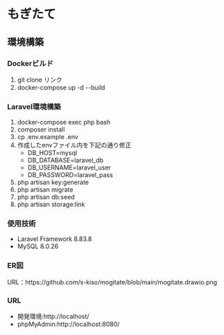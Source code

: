 <h1>もぎたて</h1>
<h2>環境構築</h2>
<h3>Dockerビルド</h3>
<ol>
  <li>git clone リンク</li>
  <li>docker-compose up -d --build</li>
</ol>

<h3>Laravel環境構築</h3>
<ol>
  <li>docker-compose exec php bash</li>
  <li>composer install</li>
  <li>cp .env.example .env</li>
  <li>作成したenvファイル内を下記の通り修正
    <ul>
      <li>DB_HOST=mysql</li>
      <li>DB_DATABASE=laravel_db</li>
      <li>DB_USERNAME=laravel_user</li>
      <li>DB_PASSWORD=laravel_pass</li>
    </ul>
  </li>
  <li>php artisan key:generate</li>
  <li>php artisan migrate</li>
  <li>php artisan db:seed</li>
  <li>php artisan storage:link</li>
</ol>

<h3>使用技術</h3>
<ul>
  <li>Laravel Framework 8.83.8</li>
  <li>MySQL 8.0.26</li>
</ul>
<h3>ER図</h3>
<p>URL：https://github.com/s-kiso/mogitate/blob/main/mogitate.drawio.png</p>
<h3>URL</h3>
<ul>
  <li>開発環境:http://localhost/</li>
  <li>phpMyAdmin:http://localhost:8080/</li>
</ul>
